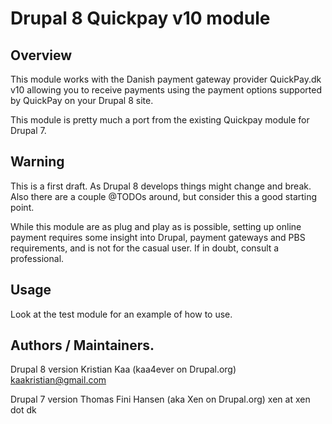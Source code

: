 # Drupal 8 Quickpay v10 module
## Overview
This module works with the Danish payment gateway provider QuickPay.dk v10
allowing you to receive payments using the payment options supported
by QuickPay on your Drupal 8 site.

This module is pretty much a port from the existing Quickpay module for Drupal 7.

## Warning
This is a first draft. As Drupal 8 develops things might change and break.
Also there are a couple @TODOs around, but consider this a good starting point.

While this module are as plug and play as is possible, setting up
online payment requires some insight into Drupal, payment gateways and
PBS requirements, and is not for the casual user. If in doubt, consult
a professional.

## Usage
Look at the test module for an example of how to use.

## Authors / Maintainers.
Drupal 8 version
Kristian Kaa (kaa4ever on Drupal.org)
kaakristian@gmail.com

Drupal 7 version
Thomas Fini Hansen (aka Xen on Drupal.org)
xen at xen dot dk
